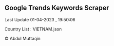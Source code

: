 

## Google Trends Keywords Scraper 
 
Last Update 01-04-2023 , 19:50:06

Country List :
VIETNAM.json



© Abdul Muttaqin 
